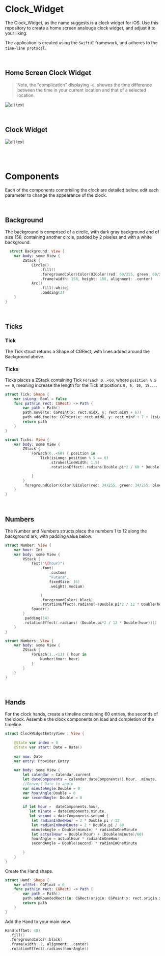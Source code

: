 # Clock_Widget

The Clock_Widget, as the name suggests is a clock widget for iOS. Use this repository to create a home screen analouge clock widget, and adjust it to your liking.

The application is created using the `SwiftUI` framework, and adheres to the `time-line protocal`.

<br />


## Home Screen Clock Widget

> Note, the "complication" displaying `-6`, showes the time difference between the time in your current location and that of a selected location.

![alt text](https://uploads-ssl.webflow.com/60255c87f21230edfb5fa38e/63cda1e670ce986c5a605daf_ClockWidgetScreenShot.png)

<br />


## Clock Widget

![alt text](https://uploads-ssl.webflow.com/60255c87f21230edfb5fa38e/63cda1e870ce9803fc605dda_ClockWidget.png)

<br />
<br />


# Components

Each of the components comprisiing the clock are detailed below, edit each parameter to change the appearance of the clock.

<br />


## Background

The background is comprised of a circile, with dark gray background and of size 158, containing another circle, padded by 2 pixeles and with a white background.

```swift
  struct Background: View {
    var body: some View {
        ZStack {
            Circle()
                .fill()
                .foregroundColor(Color(UIColor(red: 60/255, green: 60/255, blue: 100/255, alpha: 1)))
                .frame(width: 158, height: 158, alignment: .center)
            Arc()
                .fill(.white)
                .padding(2)
    }
}
```
<br />


## Ticks

### Tick

The Tick struct returns a Shape of CGRect, with lines added around the Background above.

### Ticks

Ticks places a ZStack containing Tick `ForEach 0..<60`, where `position % 5 == 0`, meaning increase the length for the Tick at postions `0, 5, 10, 15...`. 

```swift
struct Tick: Shape {
    var isLong: Bool = false
    func path(in rect: CGRect) -> Path {
        var path = Path()
        path.move(to: CGPoint(x: rect.midX, y: rect.minY + 6))
        path.addLine(to: CGPoint(x: rect.midX, y: rect.minY + 7 + (isLong ? 4 : 0)))
        return path
    }
}

struct Ticks: View {
    var body: some View {
        ZStack {
            ForEach(0..<60) { position in
                Tick(isLong: position % 5 == 0)
                    .stroke(lineWidth: 1.5)
                    .rotationEffect(.radians(Double.pi*2 / 60 * Double(position)))

            }
        }
        .foregroundColor(Color(UIColor(red: 34/255, green: 34/255, blue: 34/255, alpha: 1)))
    }
}
```
<br />


## Numbers

The Number and Numbers structs place the numbers 1 to 12 along the background ark, with padding value below.

```swift
struct Number: View {
    var hour: Int
    var body: some View {
        VStack {
            Text("\(hour)")
                .font(
                    .custom(
                    "Futura",
                    fixedSize: 16)
                    .weight(.medium)

                )
                .foregroundColor(.black)
                .rotationEffect(.radians(-(Double.pi*2 / 12 * Double(hour))))
            Spacer()
        }
        .padding(14)
        .rotationEffect(.radians( (Double.pi*2 / 12 * Double(hour))))
    }
}

struct Numbers: View {
    var body: some View {
        ZStack {
            ForEach(1..<13) { hour in
                Number(hour: hour)
            }
        }
    }
}
```
<br />


## Hands

For the clock hands, create a timeline containing 60 entries, the seconds of the clock. Assemble the clock components on load and completion of the timeline.

```swift
struct ClockWidgetEntryView : View {
    
    @State var index = 0
    @State var start: Date = Date()
    
    var now: Date
    var entry: Provider.Entry
    
    var body: some View {
        let calendar = Calendar.current
        let dateComponents = calendar.dateComponents([.hour, .minute, .second], from: entry.date)
        //Convert Date to angle
        var minuteAngle:Double = 0
        var hourAngle:Double = 0
        var secondAngle: Double = 0
        
        if let hour =  dateComponents.hour,
           let minute = dateComponents.minute,
           let second = dateComponents.second {
            let radianInOneHour = 2 * Double.pi / 12
            let radianInOneMinute = 2 * Double.pi / 60
            minuteAngle = Double(minute) * radianInOneMinute
            let actualHour = Double(hour) + (Double(minute)/60)
            hourAngle = actualHour * radianInOneHour
            secondAngle = Double(second) * radianInOneMinute
            
        }
    }
}
```

Create the Hand shape.

```swift
struct Hand: Shape {
    var offSet: CGFloat = 0
    func path(in rect: CGRect) -> Path {
        var path = Path()
        path.addRoundedRect(in: CGRect(origin: CGPoint(x: rect.origin.x, y: rect.origin.y + offSet), size: CGSize(width: rect.width, height: rect.height/2 - offSet)), cornerSize: CGSize(width: rect.width/2, height: rect.width/2))
        return path
    }
}
```

Add the Hand to your main view.

```swift
Hand(offSet: 40)
  .fill()
  .foregroundColor(.black)
  .frame(width: 2, alignment: .center)
  .rotationEffect(.radians(hourAngle))
```
<br />

